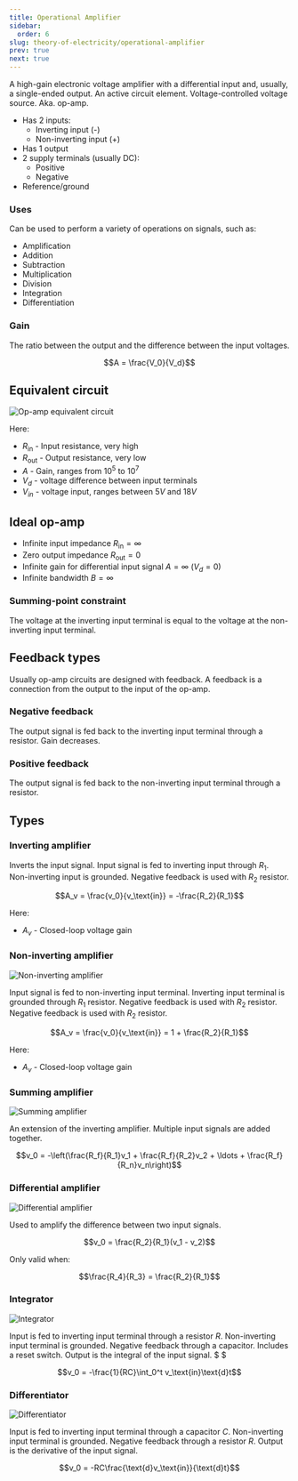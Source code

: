 ```yaml
---
title: Operational Amplifier
sidebar:
  order: 6
slug: theory-of-electricity/operational-amplifier
prev: true
next: true
---
```


A high-gain electronic voltage amplifier with a differential input and, usually,
a single-ended output. An active circuit element. Voltage-controlled voltage
source. Aka. op-amp.

- Has 2 inputs:
  - Inverting input (-)
  - Non-inverting input (+)
- Has 1 output
- 2 supply terminals (usually DC):
  - Positive
  - Negative
- Reference/ground

### Uses

Can be used to perform a variety of operations on signals, such as:

- Amplification
- Addition
- Subtraction
- Multiplication
- Division
- Integration
- Differentiation

### Gain

The ratio between the output and the difference between the input voltages.

```math
A = \frac{V_0}{V_d}
```

## Equivalent circuit

![Op-amp equivalent circuit](/images/theory-of-electricity/op-amp-equivalent.jpg)

Here:

- $R_\text{in}$ - Input resistance, very high
- $R_\text{out}$ - Output resistance, very low
- $A$ - Gain, ranges from $10^5$ to $10^7$
- $V_{d}$ - voltage difference between input terminals
- $V_{in}$ - voltage input, ranges between $5V$ and $18V$

## Ideal op-amp

- Infinite input impedance $R_\text{in} = \infty$
- Zero output impedance $R_\text{out} = 0$
- Infinite gain for differential input signal $A = \infty$ ($V_d = 0$)
- Infinite bandwidth $B=\infty$

### Summing-point constraint

The voltage at the inverting input terminal is equal to the voltage at the
non-inverting input terminal.

## Feedback types

Usually op-amp circuits are designed with feedback. A feedback is a connection
from the output to the input of the op-amp.

### Negative feedback

The output signal is fed back to the inverting input terminal through a
resistor. Gain decreases.

### Positive feedback

The output signal is fed back to the non-inverting input terminal through a
resistor.

## Types

### Inverting amplifier

Inverts the input signal. Input signal is fed to inverting input through $R_1$.
Non-inverting input is grounded. Negative feedback is used with $R_2$ resistor.

```math
A_v = \frac{v_0}{v_\text{in}} = -\frac{R_2}{R_1}
```

Here:

- $A_v$ - Closed-loop voltage gain

### Non-inverting amplifier

![Non-inverting amplifier](/images/theory-of-electricity/non-inverting-amp.jpg)

Input signal is fed to non-inverting input terminal. Inverting input terminal is
grounded through $R_1$ resistor. Negative feedback is used with $R_2$ resistor.
Negative feedback is used with $R_2$ resistor.

```math
A_v = \frac{v_0}{v_\text{in}} = 1 + \frac{R_2}{R_1}
```

Here:

- $A_v$ - Closed-loop voltage gain

### Summing amplifier

![Summing amplifier](/images/theory-of-electricity/summing-amp.jpg)

An extension of the inverting amplifier. Multiple input signals are added
together.

```math
v_0 = -\left(\frac{R_f}{R_1}v_1 + \frac{R_f}{R_2}v_2 + \ldots + \frac{R_f}{R_n}v_n\right)
```

### Differential amplifier

![Differential amplifier](/images/theory-of-electricity/differential-amp.jpg)

Used to amplify the difference between two input signals.

```math
v_0 = \frac{R_2}{R_1}(v_1 - v_2)
```

Only valid when:

```math
\frac{R_4}{R_3} = \frac{R_2}{R_1}
```

### Integrator

![Integrator](/images/theory-of-electricity/integrator.jpg)

Input is fed to inverting input terminal through a resistor $R$. Non-inverting
input terminal is grounded. Negative feedback through a capacitor. Includes a
reset switch. Output is the integral of the input signal. $ $

```math
v_0 = -\frac{1}{RC}\int_0^t v_\text{in}\text{d}t
```

### Differentiator

![Differentiator](/images/theory-of-electricity/differentiator.jpg)

Input is fed to inverting input terminal through a capacitor $C$. Non-inverting
input terminal is grounded. Negative feedback through a resistor $R$. Output is
the derivative of the input signal.

```math
v_0 = -RC\frac{\text{d}v_\text{in}}{\text{d}t}
```
